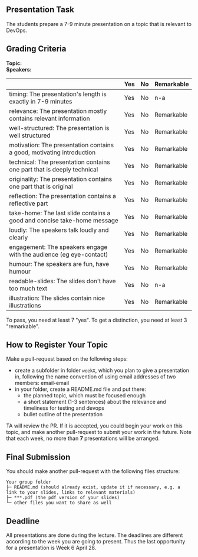 
## Presentation Task

The students prepare a 7-9 minute presentation on a topic that is relevant to DevOps. 
 
## Grading Criteria

**Topic:**  
**Speakers:**

|                                             | Yes | No | Remarkable |
|-------------------------------------------- | ----|----|-------------|
|timing: The presentation's length is exactly in 7-9 minutes  | Yes | No | n-a |
|relevance: The presentation mostly contains relevant information | Yes | No | Remarkable |
|well-structured: The presentation is well structured  | Yes | No | Remarkable |
|motivation: The presentation contains a good, motivating introduction  | Yes | No | Remarkable |
|technical: The presentation contains one part that is deeply technical  | Yes | No | Remarkable |
|originality: The presentation contains one part that is original | Yes | No | Remarkable |
|reflection: The presentation contains a reflective part  | Yes | No | Remarkable |
|take-home: The last slide contains a good and concise take-home message | Yes | No | Remarkable |
|loudly: The speakers talk loudly and  clearly  | Yes | No | Remarkable |
|engagement: The speakers engage with the audience (eg eye-contact)  | Yes | No | Remarkable |
|humour: The speakers are fun, have humour  | Yes | No | Remarkable |
|readable-slides: The slides don't have too much text  | Yes | No | n-a |
|illustration: The slides contain nice illustrations  | Yes | No | Remarkable |

To pass, you need at least 7 "yes".
To get a distinction, you need at least 3 "remarkable". 

## How to Register Your Topic

Make a pull-request based on the following steps:

- create a subfolder in folder `weekX`, which you plan to give a presentation in, following the name convention of using email addresses of two members: email-email
- in your folder, create a README.md file and put there:
   - the planned topic, which must be focused enough
   - a short statement (1-3 sentences) about the relevance and timeliness for testing and devops
   - bullet outline of the presentation  

TA will review the PR. If it is accepted, you could begin your work on this topic, and make another pull-request to submit your work in the future. Note that each week, no more than **7** presentations will be arranged.

## Final Submission

You should make another pull-request with the following files structure:

```
Your group folder
├─ README.md (should already exist, update it if necessary, e.g. a link to your slides, links to relevant materials)
├─ ***.pdf (the pdf version of your slides)
└─ other files you want to share as well
```

## Deadline

All presentations are done during the lecture. The deadlines are different according to the week you are going to present. Thus the last opportunity for a presentation is Week 6 April 28.




